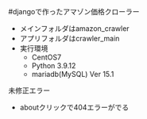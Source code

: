 #djangoで作ったアマゾン価格クローラー
- メインフォルダはamazon_crawler
- アプリフォルダはcrawler_main
- 実行環境
  - CentOS7
  - Python 3.9.12
  - mariadb(MySQL)  Ver 15.1

未修正エラー
- aboutクリックで404エラーがでる
